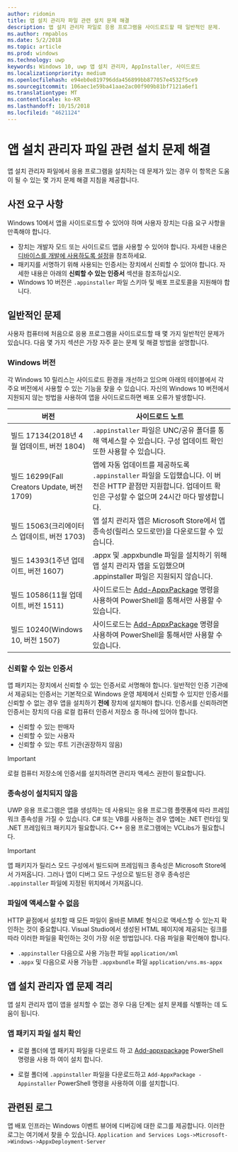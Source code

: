 ```yaml
---
author: ridomin
title: 앱 설치 관리자 파일 관련 설치 문제 해결
description: 앱 설치 관리자 파일로 응용 프로그램을 사이드로드할 때 일반적인 문제.
ms.author: rmpablos
ms.date: 5/2/2018
ms.topic: article
ms.prod: windows
ms.technology: uwp
keywords: Windows 10, uwp 앱 설치 관리자, AppInstaller, 사이드로드
ms.localizationpriority: medium
ms.openlocfilehash: e94eb0e819796dda456899bb877057e4532f5ce9
ms.sourcegitcommit: 106aec1e59ba41aae2ac00f909b81bf7121a6ef1
ms.translationtype: MT
ms.contentlocale: ko-KR
ms.lasthandoff: 10/15/2018
ms.locfileid: "4621124"
---
```

# <a name="troubleshoot-installation-issues-with-the-app-installer-file"></a>앱 설치 관리자 파일 관련 설치 문제 해결

앱 설치 관리자 파일에서 응용 프로그램을 설치하는 데 문제가 있는 경우 이 항목은 도움이 될 수 있는 몇 가지 문제 해결 지침을 제공합니다.

## <a name="prerequisites"></a>사전 요구 사항

Windows 10에서 앱을 사이드로드할 수 있어야 하며 사용자 장치는 다음 요구 사항을 만족해야 합니다.

- 장치는 개발자 모드 또는 사이드로드 앱을 사용할 수 있어야 합니다. 자세한 내용은 [디바이스를 개발에 사용하도록 설정](https://docs.microsoft.com/windows/uwp/get-started/enable-your-device-for-development)을 참조하세요.
- 패키지를 서명하기 위해 사용되는 인증서는 장치에서 신뢰할 수 있어야 합니다. 자세한 내용은 아래의 **신뢰할 수 있는 인증서** 섹션을 참조하십시오.
- Windows 10 버전은 `.appinstaller` 파일 스키마 및 배포 프로토콜을 지원해야 합니다.

## <a name="common-issues"></a>일반적인 문제

사용자 컴퓨터에 처음으로 응용 프로그램을 사이드로드할 때 몇 가지 일반적인 문제가 있습니다. 다음 몇 가지 섹션은 가장 자주 묻는 문제 및 해결 방법을 설명합니다.

### <a name="windows-version"></a>Windows 버전

각 Windows 10 릴리스는 사이드로드 환경을 개선하고 있으며 아래의 테이블에서 각 주요 버전에서 사용할 수 있는 기능을 찾을 수 있습니다. 자신의 Windows 10 버전에서 지원되지 않는 방법을 사용하여 앱을 사이드로드하면 배포 오류가 발생합니다.

| 버전 | 사이드로드 노트 |
|---------|----------------|
| 빌드 17134(2018년 4월 업데이트, 버전 1804)    | `.appinstaller` 파일은 UNC/공유 폴더를 통해 액세스할 수 있습니다. 구성 업데이트 확인 또한 사용할 수 있습니다. |
| 빌드 16299(Fall Creators Update, 버전 1709) | 앱에 자동 업데이트를 제공하도록 `.appinstaller` 파일을 도입했습니다. 이 버전은 HTTP 끝점만 지원합니다. 업데이트 확인은 구성할 수 없으며 24시간 마다 발생합니다. |
| 빌드 15063(크리에이터스 업데이트, 버전 1703)      | 앱 설치 관리자 앱은 Microsoft Store에서 앱 종속성(릴리스 모드로만)을 다운로드할 수 있습니다. |
| 빌드 14393(1주년 업데이트, 버전 1607)   | .appx 및 .appxbundle 파일을 설치하기 위해 앱 설치 관리자 앱을 도입했으며 .appinstaller 파일은 지원되지 않습니다. |
| 빌드 10586(11월 업데이트, 버전 1511)      | 사이드로드는 [Add-AppxPackage](https://docs.microsoft.com/powershell/module/appx/add-appxpackage?view=win10-ps) 명령을 사용하여 PowerShell을 통해서만 사용할 수 있습니다. |
| 빌드 10240(Windows 10, 버전 1507)           | 사이드로드는 [Add-AppxPackage](https://docs.microsoft.com/powershell/module/appx/add-appxpackage?view=win10-ps) 명령을 사용하여 PowerShell을 통해서만 사용할 수 있습니다. |

### <a name="trusted-certificates"></a>신뢰할 수 있는 인증서

앱 패키지는 장치에서 신뢰할 수 있는 인증서로 서명해야 합니다. 일반적인 인증 기관에서 제공되는 인증서는 기본적으로 Windows 운영 체제에서 신뢰할 수 있지만 인증서를 신뢰할 수 없는 경우 앱을 설치하기 **전에** 장치에 설치해야 합니다. 인증서를 신뢰하려면 인증서는 장치의 다음 로컬 컴퓨터 인증서 저장소 중 하나에 있어야 합니다.

- 신뢰할 수 있는 판매자
- 신뢰할 수 있는 사용자
- 신뢰할 수 있는 루트 기관(권장하지 않음)

 >[!IMPORTANT]
 > 로컬 컴퓨터 저장소에 인증서를 설치하려면 관리자 액세스 권한이 필요합니다.

### <a name="dependencies-not-installed"></a>종속성이 설치되지 않음 

UWP 응용 프로그램은 앱을 생성하는 데 사용되는 응용 프로그램 플랫폼에 따라 프레임워크 종속성을 가질 수 있습니다. C# 또는 VB를 사용하는 경우 앱에는 .NET 런타임 및 .NET 프레임워크 패키지가 필요합니다. C++ 응용 프로그램에는 VCLibs가 필요합니다.

>[!IMPORTANT] 
> 앱 패키지가 릴리스 모드 구성에서 빌드되며 프레임워크 종속성은 Microsoft Store에서 가져옵니다. 그러나 앱이 디버그 모드 구성으로 빌드된 경우 종속성은 `.appinstaller` 파일에 지정된 위치에서 가져옵니다.

### <a name="files-not-accessible"></a>파일에 액세스할 수 없음

HTTP 끝점에서 설치할 때 모든 파일이 올바른 MIME 형식으로 액세스할 수 있는지 확인하는 것이 중요합니다. Visual Studio에서 생성된 HTML 페이지에 제공되는 링크를 따라 이러한 파일을 확인하는 것이 가장 쉬운 방법입니다. 다음 파일을 확인해야 합니다.

- `.appinstaller` 다음으로 사용 가능한 파일 `application/xml`
- `.appx` 및 다음으로 사용 가능한 `.appxbundle` 파일 `application/vns.ms-appx`

## <a name="isolate-app-installer-app-issues"></a>앱 설치 관리자 앱 문제 격리

앱 설치 관리자 앱이 앱을 설치할 수 없는 경우 다음 단계는 설치 문제를 식별하는 데 도움이 됩니다.

### <a name="verify-app-package-file-installation"></a>앱 패키지 파일 설치 확인

- 로컬 폴더에 앱 패키지 파일을 다운로드 하 고 [Add-appxpackage](https://docs.microsoft.com/powershell/module/appx/add-appxpackage?view=win10-ps) PowerShell 명령을 사용 하 여이 설치 합니다.

- 로컬 폴더에 `.appinstaller` 파일을 다운로드하고 `Add-AppxPackage -Appinstaller` PowerShell 명령을 사용하여 이를 설치합니다.

## <a name="related-logs"></a>관련된 로그

앱 배포 인프라는 Windows 이벤트 뷰어에 디버깅에 대한 로그를 제공합니다. 이러한 로그는 여기에서 찾을 수 있습니다. `Application and Services Logs->Microsoft->Windows->AppxDeployment-Server`



